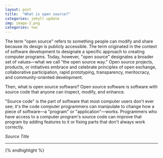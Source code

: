 ```yaml
---
layout: post
title:  "What is open source?"
categories: jekyll update
img: image-2.png
categories: two
---
```

The term "open source" refers to something people can modify and share because its design is publicly accessible. The term originated in the context of software development to designate a specific approach to creating computer programs. Today, however, "open source" designates a broader set of values—what we call "the open source way." Open source projects, products, or initiatives embrace and celebrate principles of open exchange, collaborative participation, rapid prototyping, transparency, meritocracy, and community-oriented development.

Then, what is open source software? Open source software is software with source code that anyone can inspect, modify, and enhance.

"Source code" is the part of software that most computer users don't ever see; it's the code computer programmers can manipulate to change how a piece of software—a "program" or "application"—works. Programmers who have access to a computer program's source code can improve that program by adding features to it or fixing parts that don't always work correctly.

<cite title="Source: opensource.com">Source Title</cite></small>

---
{% endhighlight %}
